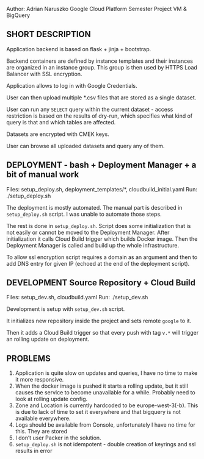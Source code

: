 Author: Adrian Naruszko
Google Cloud Platform Semester Project
VM & BigQuery

SHORT DESCRIPTION
-----------------
Application backend is based on flask + jinja + bootstrap. 

Backend containers are defined by instance templates and their instances are organized in an instance group. This group is then used by HTTPS Load Balancer with SSL encryption.

Application allows to log in with Google Credentials. 

User can then upload multiple *.csv files that are stored as a single dataset. 

User can run any `SELECT` query within the current dataset - access restriction is based on the results of dry-run, which specifies what kind of query is that and which tables are affected. 

Datasets are encrypted with CMEK keys.

User can browse all uploaded datasets and query any of them.

DEPLOYMENT - bash + Deployment Manager + a bit of manual work
----------
Files: setup_deploy.sh, deployment_templates/*, cloudbuild_initial.yaml
Run: ./setup_deploy.sh

The deployment is mostly automated. The manual part is described in `setup_deploy.sh` script.
I was unable to automate those steps.

The rest is done in `setup_deploy.sh`. Script does some initialization that is not easily or cannot be moved to the Deployment Manager. After initialization it calls Cloud Build trigger which builds Docker image. Then the Deployment Manager is called and build up the whole infrastructure. 

To allow ssl encryption script requires a domain as an argument and then to add DNS entry for given IP (echoed at the end of the deployment script). 

DEVELOPMENT Source Repository + Cloud Build
-----------
Files: setup_dev.sh, cloudbuild.yaml
Run: ./setup_dev.sh

Development is setup with `setup_dev.sh` script. 

It initializes new repository inside the project and sets remote `google` to it.

Then it adds a Cloud Build trigger so that every push with tag `v.*` will trigger an rolling update on deployment.

PROBLEMS
--------
1) Application is quite slow on updates and queries, I have no time to make it more responsive.
2) When the docker image is pushed it starts a rolling update, but it still causes the service to become unavailable for a while. Probably need to look at rolling update config.
3) Zone and Location is currently hardcoded to be europe-west-3(-b). This is due to lack of time to set it everywhere and that bigquery is not available everywhere.
4) Logs should be available from Console, unfortunately I have no time for this. They are stored 
5) I don’t user Packer in the solution.
6) `setup_deploy.sh` is not idempotent - double creation of keyrings and ssl results in error




